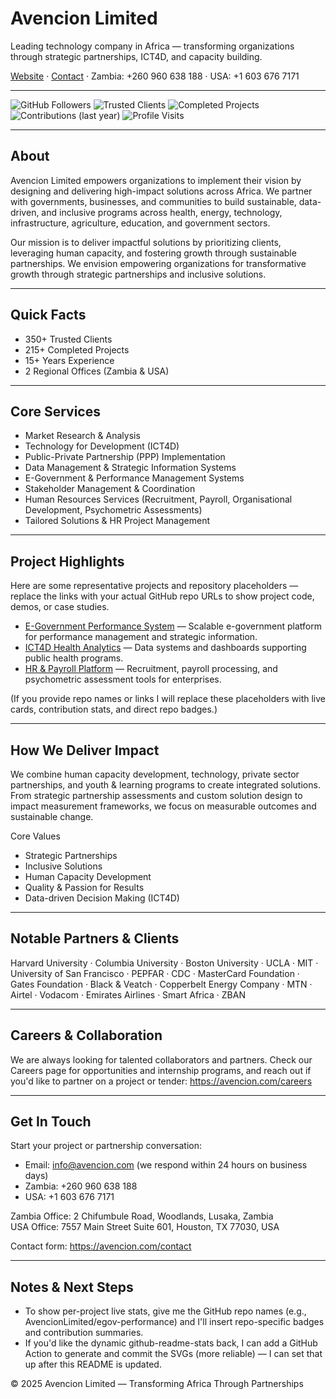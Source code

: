 # Avencion Limited
Leading technology company in Africa — transforming organizations through strategic partnerships, ICT4D, and capacity building.

[Website](https://avencion.com) · [Contact](mailto:info@avencion.com) · Zambia: +260 960 638 188 · USA: +1 603 676 7171

---

<!-- Badges / Live GitHub Stats (reliable shields.io replacements) -->
<p align="left">
  <img src="https://img.shields.io/github/followers/AvencionLimited?style=social" alt="GitHub Followers" />
  <img src="https://img.shields.io/badge/clients-350%2B-brightgreen" alt="Trusted Clients" />
  <img src="https://img.shields.io/badge/projects-215%2B-blue" alt="Completed Projects" />
  <img src="https://img.shields.io/badge/contributions-213-blue" alt="Contributions (last year)" />
  <img src="https://img.shields.io/badge/visitors-See%20Repo-lightgrey" alt="Profile Visits" />
</p>

---

## About
Avencion Limited empowers organizations to implement their vision by designing and delivering high-impact solutions across Africa. We partner with governments, businesses, and communities to build sustainable, data-driven, and inclusive programs across health, energy, technology, infrastructure, agriculture, education, and government sectors.

Our mission is to deliver impactful solutions by prioritizing clients, leveraging human capacity, and fostering growth through sustainable partnerships. We envision empowering organizations for transformative growth through strategic partnerships and inclusive solutions.

---

## Quick Facts
- 350+ Trusted Clients  
- 215+ Completed Projects  
- 15+ Years Experience  
- 2 Regional Offices (Zambia & USA)

---

## Core Services
- Market Research & Analysis  
- Technology for Development (ICT4D)  
- Public-Private Partnership (PPP) Implementation  
- Data Management & Strategic Information Systems  
- E-Government & Performance Management Systems  
- Stakeholder Management & Coordination  
- Human Resources Services (Recruitment, Payroll, Organisational Development, Psychometric Assessments)  
- Tailored Solutions & HR Project Management

---

## Project Highlights
Here are some representative projects and repository placeholders — replace the links with your actual GitHub repo URLs to show project code, demos, or case studies.

- [E-Government Performance System](https://github.com/AvencionLimited/egov-performance) — Scalable e-government platform for performance management and strategic information.
- [ICT4D Health Analytics](https://github.com/AvencionLimited/ict4d-health-analytics) — Data systems and dashboards supporting public health programs.
- [HR & Payroll Platform](https://github.com/AvencionLimited/hr-payroll) — Recruitment, payroll processing, and psychometric assessment tools for enterprises.

(If you provide repo names or links I will replace these placeholders with live cards, contribution stats, and direct repo badges.)

---

## How We Deliver Impact
We combine human capacity development, technology, private sector partnerships, and youth & learning programs to create integrated solutions. From strategic partnership assessments and custom solution design to impact measurement frameworks, we focus on measurable outcomes and sustainable change.

Core Values
- Strategic Partnerships  
- Inclusive Solutions  
- Human Capacity Development  
- Quality & Passion for Results  
- Data-driven Decision Making (ICT4D)

---

## Notable Partners & Clients
Harvard University · Columbia University · Boston University · UCLA · MIT · University of San Francisco · PEPFAR · CDC · MasterCard Foundation · Gates Foundation · Black & Veatch · Copperbelt Energy Company · MTN · Airtel · Vodacom · Emirates Airlines · Smart Africa · ZBAN

---

## Careers & Collaboration
We are always looking for talented collaborators and partners. Check our Careers page for opportunities and internship programs, and reach out if you'd like to partner on a project or tender:
https://avencion.com/careers

---

## Get In Touch
Start your project or partnership conversation:
- Email: info@avencion.com (we respond within 24 hours on business days)  
- Zambia: +260 960 638 188  
- USA: +1 603 676 7171

Zambia Office: 2 Chifumbule Road, Woodlands, Lusaka, Zambia  
USA Office: 7557 Main Street Suite 601, Houston, TX 77030, USA

Contact form: https://avencion.com/contact

---

## Notes & Next Steps
- To show per-project live stats, give me the GitHub repo names (e.g., AvencionLimited/egov-performance) and I'll insert repo-specific badges and contribution summaries.  
- If you'd like the dynamic github-readme-stats back, I can add a GitHub Action to generate and commit the SVGs (more reliable) — I can set that up after this README is updated.

© 2025 Avencion Limited — Transforming Africa Through Partnerships
